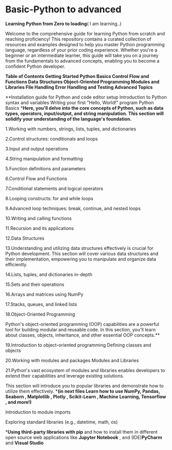 # Basic-Python to advanced
**Learning Python from Zero to loading**( I am learning..)

Welcome to the comprehensive guide for learning Python from scratch and reaching proficiency! This repository contains a curated collection of resources and examples designed to help you master Python programming language, regardless of your prior coding experience. Whether you're a beginner or an intermediate learner, this guide will take you on a journey from the fundamentals to advanced concepts, enabling you to become a confident Python developer.

**Table of Contents
Getting Started
Python Basics
Control Flow and Functions
Data Structures
Object-Oriented Programming
Modules and Libraries
File Handling
Error Handling and Testing
Advanced Topics**


**Installation guide for Python and code editor setup
Introduction to Python syntax and variables
Writing your first "Hello, World!" program
Python Basics
***Here, you'll delve into the core concepts of Python, such as data types, operators, input/output, and string manipulation. This section will solidify your understanding of the language's foundation.**

1.Working with numbers, strings, lists, tuples, and dictionaries

2.Control structures: conditionals and loops

3.Input and output operations

4.String manipulation and formatting

5.Function definitions and parameters

6.Control Flow and Functions

7.Conditional statements and logical operators

8.Looping constructs: for and while loops

9.Advanced loop techniques: break, continue, and nested loops

10.Writing and calling functions

11.Recursion and its applications

12.Data Structures

13.Understanding and utilizing data structures effectively is crucial for Python development. 
This section will cover various data structures and their implementation, empowering you to manipulate and organize data efficiently.

14.Lists, tuples, and dictionaries in-depth

15.Sets and their operations

16.Arrays and matrices using NumPy

17.Stacks, queues, and linked lists

18.Object-Oriented Programming

Python's object-oriented programming (OOP) capabilities are a powerful tool for building modular and reusable code. 
In this section, you'll learn about classes, objects, inheritance, and other essential OOP concepts.**

19.Introduction to object-oriented programming Defining classes and objects

20.Working with modules and packages Modules and Libraries

21.Python's vast ecosystem of modules and libraries enables developers to extend their capabilities and leverage existing solutions.

This section will introduce you to popular libraries and demonstrate how to utilize them effectively.
***(in next files Learn how to use NumPy, Pandas, Seaborn , Matplotlib , Plotly , Scikit-Learn , Machine Learning, Tensorflow , and more!)**

Introduction to module imports

Exploring standard libraries (e.g., datetime, math, os)

***Using third-party libraries with pip** and how to install them in different open source web applications like **Jupyter Notebook** , and (IDE)**PyCharm** and **Visual Studio**



